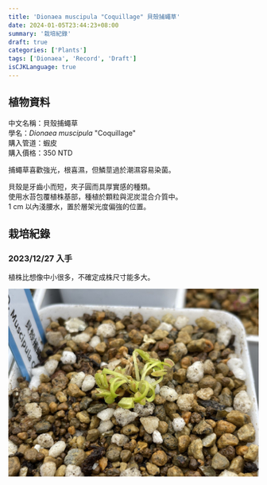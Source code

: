 ```yaml
---
title: 'Dionaea muscipula "Coquillage" 貝殼捕蠅草'
date: 2024-01-05T23:44:23+08:00
summary: '栽培紀錄'
draft: true
categories: ['Plants']
tags: ['Dionaea', 'Record', 'Draft']
isCJKLanguage: true
---
```


## 植物資料

中文名稱：貝殼捕蠅草  
學名：*Dionaea muscipula* "Coquillage"  
購入管道：蝦皮  
購入價格：350 NTD  

捕蠅草喜歡強光，根喜濕，但鱗莖過於潮濕容易染菌。  

貝殼是牙齒小而短，夾子圓而具厚實感的種類。  
使用水苔包覆植株基部，種植於顆粒與泥炭混合介質中。  
1 cm 以內淺腰水，置於層架光度偏強的位置。  

## 栽培紀錄

### 2023/12/27 入手

植株比想像中小很多，不確定成株尺寸能多大。  

![2023-12-27](./images/2023-12-27.jpg)
